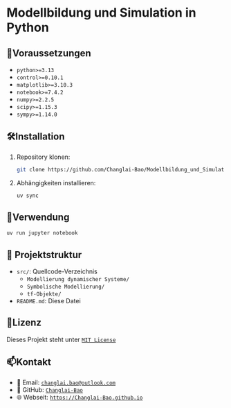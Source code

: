 # Modellbildung und Simulation in Python

## 📁Voraussetzungen

- `python>=3.13`
- `control>=0.10.1`
- `matplotlib>=3.10.3`
- `notebook>=7.4.2`
- `numpy>=2.2.5`
- `scipy>=1.15.3`
- `sympy>=1.14.0`

## 🛠️Installation

1. Repository klonen:

   ```bash
   git clone https://github.com/Changlai-Bao/Modellbildung_und_Simulation_in_Python.git
   ```

2. Abhängigkeiten installieren:

   ```bash
   uv sync
   ```

## 🚀Verwendung

```bash
uv run jupyter notebook
```

## 📂 Projektstruktur

- `src/`: Quellcode-Verzeichnis
  - `Modellierung dynamischer Systeme/`
  - `Symbolische Modellierung/`
  - `tf-Objekte/`
- `README.md`: Diese Datei

## 📜Lizenz

Dieses Projekt steht unter [`MIT License`](LICENSE)

## 📫Kontakt

- 📧 Email: [`changlai.bao@outlook.com`](mailto:changlai.bao@outlook.com)
- 🐙 GitHub: [`Changlai-Bao`](https://github.com/Changlai-Bao)
- 🌐 Webseit: [`https://Changlai-Bao.github.io`](https://Changlai-Bao.github.io)
